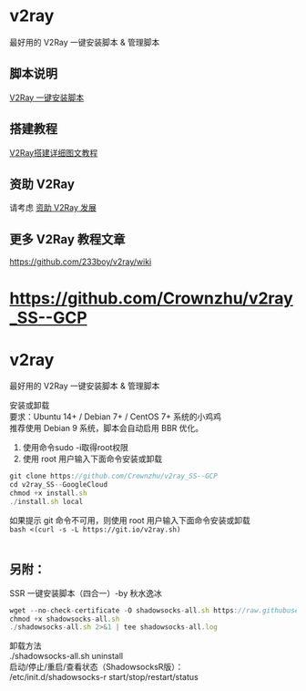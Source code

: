 # v2ray
最好用的 V2Ray 一键安装脚本 &amp; 管理脚本

## 脚本说明
[V2Ray 一键安装脚本](https://github.com/233boy/v2ray/wiki/V2Ray%E4%B8%80%E9%94%AE%E5%AE%89%E8%A3%85%E8%84%9A%E6%9C%AC)

## 搭建教程
[V2Ray搭建详细图文教程](https://github.com/233boy/v2ray/wiki/V2Ray%E6%90%AD%E5%BB%BA%E8%AF%A6%E7%BB%86%E5%9B%BE%E6%96%87%E6%95%99%E7%A8%8B)

## 资助 V2Ray
请考虑 [资助 V2Ray 发展](https://www.v2ray.com/chapter_00/02_donate.html)

## 更多 V2Ray 教程文章
https://github.com/233boy/v2ray/wiki



# https://github.com/Crownzhu/v2ray_SS--GCP
# v2ray
最好用的 V2Ray 一键安装脚本 &amp; 管理脚本  

安装或卸载  
要求：Ubuntu 14+ / Debian 7+ / CentOS 7+ 系统的小鸡鸡  
推荐使用 Debian 9 系统，脚本会自动启用 BBR 优化。  
1. 使用命令sudo -i取得root权限  
2. 使用 root 用户输入下面命令安装或卸载  
```javascript
git clone https://github.com/Crownzhu/v2ray_SS--GCP
cd v2ray_SS--GoogleCloud
chmod +x install.sh
./install.sh local
```
如果提示 git 命令不可用，则使用 root 用户输入下面命令安装或卸载  
`bash <(curl -s -L https://git.io/v2ray.sh)`
<br>
<br>
## 另附： 
SSR 一键安装脚本（四合一）-by 秋水逸冰  
```javascript
wget --no-check-certificate -O shadowsocks-all.sh https://raw.githubusercontent.com/teddysun/shadowsocks_install/master/shadowsocks-all.sh
chmod +x shadowsocks-all.sh
./shadowsocks-all.sh 2>&1 | tee shadowsocks-all.log
```
卸载方法<br>
./shadowsocks-all.sh uninstall<br>
启动/停止/重启/查看状态（ShadowsocksR版）：<br> 
/etc/init.d/shadowsocks-r start/stop/restart/status   
